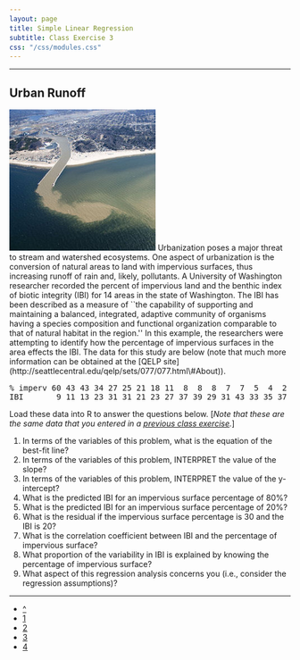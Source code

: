 ```yaml
---
layout: page
title: Simple Linear Regression
subtitle: Class Exercise 3
css: "/css/modules.css"
---
```


----

## Urban Runoff
<img src="../zimgs/runoff.jpg" alt="Grand Haven plume" class="img-right">
Urbanization poses a major threat to stream and watershed ecosystems.  One aspect of urbanization is the conversion of natural areas to land with impervious surfaces, thus increasing runoff of rain and, likely, pollutants.  A University of Washington researcher recorded the percent of impervious land and the benthic index of biotic integrity (IBI) for 14 areas in the state of Washington.  The IBI has been described as a measure of ``the capability of supporting and maintaining a balanced, integrated, adaptive community of organisms having a species composition and functional organization comparable to that of natural habitat in the region.''  In this example, the researchers were attempting to identify how the percentage of impervious surfaces in the area effects the IBI.  The data for this study are below (note that much more information can be obtained at the [QELP site](http://seattlecentral.edu/qelp/sets/077/077.html\#About)).

<pre>
% imperv 60 43 43 34 27 25 21 18 11  8  8  8  7  7  5  4  2
IBI       9 11 13 23 31 31 21 23 27 37 39 29 31 43 33 35 37
</pre>

Load these data into R to answer the questions below.  [*Note that these are the same data that you entered in a [previous class exercise](../BivEDA_Quantitative/CE3.html#urban-runoff).*]

1. In terms of the variables of this problem, what is the equation of the best-fit line?
1. In terms of the variables of this problem, INTERPRET the value of the slope?
1. In terms of the variables of this problem, INTERPRET the value of the y-intercept?
1. What is the predicted IBI for an impervious surface percentage of 80%?
1. What is the predicted IBI for an impervious surface percentage of 20%?
1. What is the residual if the impervious surface percentage is 30 and the IBI is 20?
1. What is the correlation coefficient between IBI and the percentage of impervious surface?
1. What proportion of the variability in IBI is explained by knowing the percentage of impervious surface?
1. What aspect of this regression analysis concerns you (i.e., consider the regression assumptions)?

----

<div class="text-center">
<ul class="pagination pagination-lg">
  <li><a href="index.html">^</a></li>
  <li><a href="CE1.html">1</a></li>
  <li><a href="CE2.html">2</a></li>
  <li class="active"><a href="#">3</a></li>
  <li><a href="CE4.html">4</a></li>
</ul>
</div>
